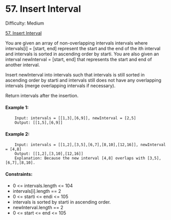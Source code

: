 # 57. Insert Interval

Difficulty: Medium

[57. Insert Interval](https://leetcode.com/problems/insert-interval/)

You are given an array of non-overlapping intervals intervals where intervals[i] = [start, end] represent the start and the end of the ith interval and intervals is sorted in ascending order by starti. You are also given an interval newInterval = [start, end] that represents the start and end of another interval.

Insert newInterval into intervals such that intervals is still sorted in ascending order by starti and intervals still does not have any overlapping intervals (merge overlapping intervals if necessary).

Return intervals after the insertion.

#### Example 1:
```
    Input: intervals = [[1,3],[6,9]], newInterval = [2,5]
    Output: [[1,5],[6,9]]
```


#### Example 2:
```
    Input: intervals = [[1,2],[3,5],[6,7],[8,10],[12,16]], newInterval = [4,8]
    Output: [[1,2],[3,10],[12,16]]
    Explanation: Because the new interval [4,8] overlaps with [3,5],[6,7],[8,10].
```

#### Constraints:
 - 0 <= intervals.length <= 104
 - intervals[i].length == 2
 - 0 <= starti <= endi <= 105
 - intervals is sorted by starti in ascending order.
 - newInterval.length == 2
 - 0 <= start <= end <= 105

